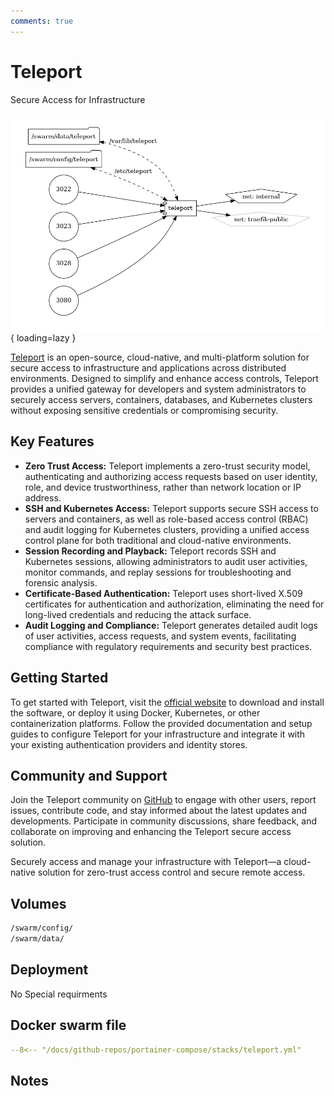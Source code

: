 ```yaml
---
comments: true
---
```


# Teleport

Secure Access for Infrastructure

![teleport diagram](../assets/diagrams/teleport.png){ loading=lazy }

[Teleport](https://goteleport.com/) is an open-source, cloud-native, and multi-platform solution for secure access to infrastructure and applications across distributed environments. Designed to simplify and enhance access controls, Teleport provides a unified gateway for developers and system administrators to securely access servers, containers, databases, and Kubernetes clusters without exposing sensitive credentials or compromising security.

## Key Features

- **Zero Trust Access:** Teleport implements a zero-trust security model, authenticating and authorizing access requests based on user identity, role, and device trustworthiness, rather than network location or IP address.
- **SSH and Kubernetes Access:** Teleport supports secure SSH access to servers and containers, as well as role-based access control (RBAC) and audit logging for Kubernetes clusters, providing a unified access control plane for both traditional and cloud-native environments.
- **Session Recording and Playback:** Teleport records SSH and Kubernetes sessions, allowing administrators to audit user activities, monitor commands, and replay sessions for troubleshooting and forensic analysis.
- **Certificate-Based Authentication:** Teleport uses short-lived X.509 certificates for authentication and authorization, eliminating the need for long-lived credentials and reducing the attack surface.
- **Audit Logging and Compliance:** Teleport generates detailed audit logs of user activities, access requests, and system events, facilitating compliance with regulatory requirements and security best practices.

## Getting Started

To get started with Teleport, visit the [official website](https://goteleport.com/) to download and install the software, or deploy it using Docker, Kubernetes, or other containerization platforms. Follow the provided documentation and setup guides to configure Teleport for your infrastructure and integrate it with your existing authentication providers and identity stores.

## Community and Support

Join the Teleport community on [GitHub](https://github.com/gravitational/teleport) to engage with other users, report issues, contribute code, and stay informed about the latest updates and developments. Participate in community discussions, share feedback, and collaborate on improving and enhancing the Teleport secure access solution.

Securely access and manage your infrastructure with Teleport—a cloud-native solution for zero-trust access control and secure remote access.


## Volumes

```bash
/swarm/config/
/swarm/data/
```

## Deployment
No Special requirments

## Docker swarm file
``` yaml linenums="1" 
--8<-- "/docs/github-repos/portainer-compose/stacks/teleport.yml"
```

## Notes

